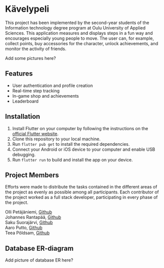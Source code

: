 # Kävelypeli
This project has been implemented by the second-year students of the Information technology degree program at Oulu University of Applied Sciences. This application measures and displays steps in a fun way and encourages especially young people to move. The user can, for example, collect points, buy accessories for the character, unlock achievements, and monitor the activity of friends.

Add some pictures here? 

## Features
-	User authentication and profile creation
-	Real-time step tracking
-	In-game shop and achievements
-	Leaderboard

## Installation
1.	Install Flutter on your computer by following the instructions on the [official Flutter website]( https://docs.flutter.dev/get-started/install).
2.	Clone this repository to your local machine.
3.	Run `flutter pub get` to install the required dependencies.
4.	Connect your Android or iOS device to your computer and enable USB debugging.
5.	Run `flutter run` to build and install the app on your device.

## Project Members

Efforts were made to distribute the tasks contained in the different areas of the project as evenly as possible among all participants. Each contributor of the project worked as a full stack developer, participating in every phase of the project.

Olli Petäjäniemi, [Github](https://github.com/petajaol) 
<br>Johannes Rantapää, [Github](https://github.com/Necromunda)
<br>Saku Suorajärvi, [Github](https://github.com/Sakuss)
<br>Aaro Putto, [Github](https://github.com/aaroputto)
<br>Teea Põldsam, [Github](https://github.com/tpoldsam)


## Database ER-diagram

Add picture of database ER here?
